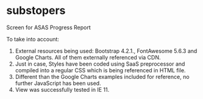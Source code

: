 # substopers
Screen for ASAS Progress Report

To take into account:
1. External resources being used: Bootstrap 4.2.1., FontAwesome 5.6.3 and Google Charts. All of them externally referenced via CDN.
2. Just in case, Styles have been coded using SaaS preprocessor and compiled into a regular CSS which is being referenced in HTML file.
3. Different than the Google Charts examples included for reference, no further JavaScript has been used.
4. View was successfully tested in IE 11.

